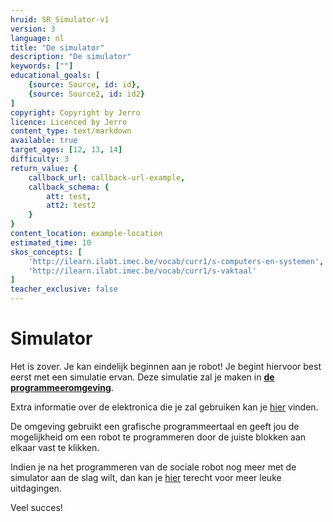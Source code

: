 ```yaml
---
hruid: SR_Simulator-v1
version: 3
language: nl
title: "De simulator"
description: "De simulator"
keywords: [""]
educational_goals: [
    {source: Source, id: id}, 
    {source: Source2, id: id2}
]
copyright: Copyright by Jerro
licence: Licenced by Jerro
content_type: text/markdown
available: true
target_ages: [12, 13, 14]
difficulty: 3
return_value: {
    callback_url: callback-url-example,
    callback_schema: {
        att: test,
        att2: test2
    }
}
content_location: example-location
estimated_time: 10
skos_concepts: [
    'http://ilearn.ilabt.imec.be/vocab/curr1/s-computers-en-systemen', 
    'http://ilearn.ilabt.imec.be/vocab/curr1/s-vaktaal'
]
teacher_exclusive: false
---
```

# Simulator
Het is zover. Je kan eindelijk beginnen aan je robot! Je begint hiervoor best eerst met een simulatie ervan. Deze simulatie zal je maken in [**de programmeeromgeving**](https://blockly.dwengo.org).

Extra informatie over de elektronica die je zal gebruiken kan je [hier](embed/Leerlingenfiches.pdf "fiches") vinden.

De omgeving gebruikt een grafische programmeertaal en geeft jou de mogelijkheid om een robot te programmeren door de juiste blokken aan elkaar vast te klikken.

Indien je na het programmeren van de sociale robot nog meer met de simulator aan de slag wilt, dan kan je [hier]() terecht voor meer leuke uitdagingen.

Veel succes!